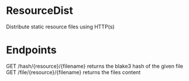 # ResourceDist
Distribute static resource files using HTTP(s)

# Endpoints
GET /hash/{resource}/{filename} returns the blake3 hash of the given file
GET /file/{resource}/{filename} returns the files content
